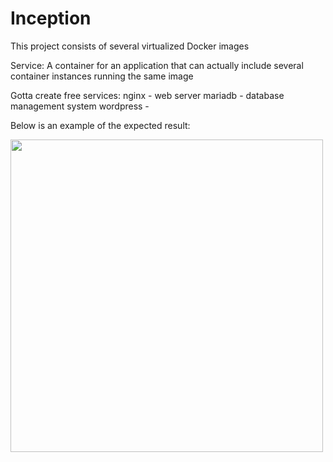 # Inception
This project consists of several virtualized Docker images

Service: A container for an application that can actually include several container instances running the same image

Gotta create free services:
  nginx - web server
  mariadb - database management system
  wordpress - 
  

Below is an example of the expected result:<br>

<img src="https://user-images.githubusercontent.com/83188617/154948111-0615a5d3-e90c-4dad-ab75-12c0642994f6.png" width="500">

